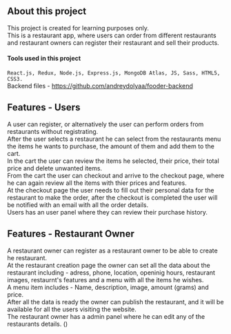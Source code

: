 ## About this project
This project is created for learning purposes only.  
This is a restaurant app, where users can order from different restaurants and restaurant owners can register their restaurant and sell their products.  
#### Tools used in this project
```React.js, Redux, Node.js, Express.js, MongoDB Atlas, JS, Sass, HTML5, CSS3.```  
Backend files - https://github.com/andreydolyaa/fooder-backend

## Features - Users
A user can register, or alternatively the user can perform orders from restaurants without registrating.  
After the user selects a restaurant he can select from the restaurants menu the items he wants to purchase, the amount of them
and add them to the cart.  
In the cart the user can review the items he selected, their price, their total price and delete unwanted items.  
From the cart the user can checkout and arrive to the checkout page, where he can again review all the items with thier prices and features.  
At the checkout page the user needs to fill out their personal data for the restaurant to make the order, after the checkout is completed the user 
will be notified with an email with all the order details.  
Users has an user panel where they can review their purchase history.
## Features - Restaurant Owner
A restaurant owner can register as a restaurant owner to be able to create he restaurant.  
At the restaurant creation page the owner can set all the data about the restaurant including - adress, phone, location, openinig hours, restaurant images, restaurnt's features
and a menu with all the items he wishes.  
A menu item includes - Name, description, image, amount (grams) and price.  
After all the data is ready the owner can publish the restaurant, and it will be available for all the users visiting the website.  
The restaurant owner has a admin panel where he can edit any of the restaurants details. ()


